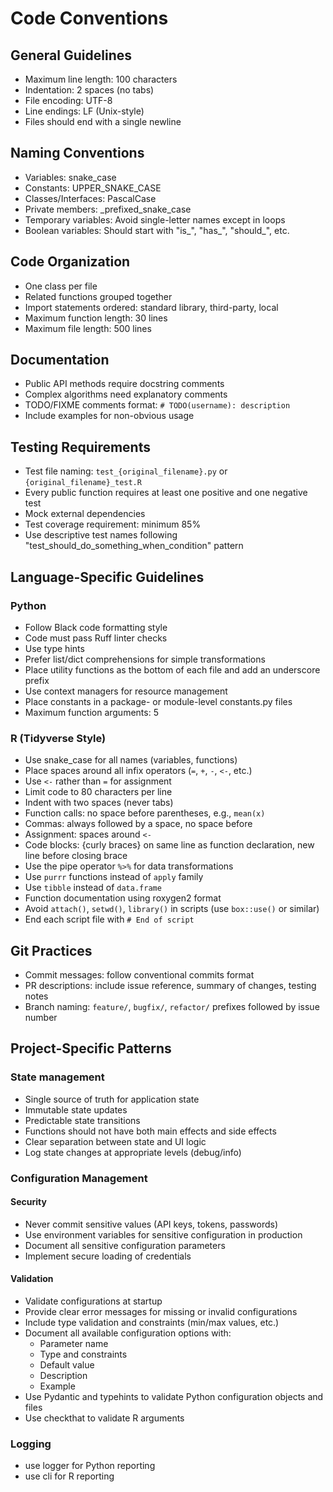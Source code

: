 # Code Conventions

## General Guidelines
- Maximum line length: 100 characters
- Indentation: 2 spaces (no tabs)
- File encoding: UTF-8
- Line endings: LF (Unix-style)
- Files should end with a single newline

## Naming Conventions
- Variables: snake_case
- Constants: UPPER_SNAKE_CASE
- Classes/Interfaces: PascalCase
- Private members: _prefixed_snake_case
- Temporary variables: Avoid single-letter names except in loops
- Boolean variables: Should start with "is_", "has_", "should_", etc.

## Code Organization
- One class per file
- Related functions grouped together
- Import statements ordered: standard library, third-party, local
- Maximum function length: 30 lines
- Maximum file length: 500 lines

## Documentation
- Public API methods require docstring comments
- Complex algorithms need explanatory comments
- TODO/FIXME comments format: `# TODO(username): description`
- Include examples for non-obvious usage

## Testing Requirements
- Test file naming: `test_{original_filename}.py` or `{original_filename}_test.R`
- Every public function requires at least one positive and one negative test
- Mock external dependencies
- Test coverage requirement: minimum 85%
- Use descriptive test names following "test_should_do_something_when_condition" pattern

## Language-Specific Guidelines

### Python
- Follow Black code formatting style
- Code must pass Ruff linter checks
- Use type hints
- Prefer list/dict comprehensions for simple transformations
- Place utility functions as the bottom of each file and add an underscore prefix
- Use context managers for resource management
- Place constants in a package- or module-level constants.py files
- Maximum function arguments: 5

### R (Tidyverse Style)
- Use snake_case for all names (variables, functions)
- Place spaces around all infix operators (`=`, `+`, `-`, `<-`, etc.)
- Use `<-` rather than `=` for assignment
- Limit code to 80 characters per line
- Indent with two spaces (never tabs)
- Function calls: no space before parentheses, e.g., `mean(x)`
- Commas: always followed by a space, no space before
- Assignment: spaces around `<-`
- Code blocks: {curly braces} on same line as function declaration, new line before closing brace
- Use the pipe operator `%>%` for data transformations
- Use `purrr` functions instead of `apply` family
- Use `tibble` instead of `data.frame`
- Function documentation using roxygen2 format
- Avoid `attach()`, `setwd()`, `library()` in scripts (use `box::use()` or similar)
- End each script file with `# End of script`

## Git Practices
- Commit messages: follow conventional commits format
- PR descriptions: include issue reference, summary of changes, testing notes
- Branch naming: `feature/`, `bugfix/`, `refactor/` prefixes followed by issue number

## Project-Specific Patterns

### State management

- Single source of truth for application state
- Immutable state updates
- Predictable state transitions
- Functions should not have both main effects and side effects
- Clear separation between state and UI logic
- Log state changes at appropriate levels (debug/info)

###  Configuration Management

#### Security
- Never commit sensitive values (API keys, tokens, passwords)
- Use environment variables for sensitive configuration in production
- Document all sensitive configuration parameters
- Implement secure loading of credentials

#### Validation
- Validate configurations at startup
- Provide clear error messages for missing or invalid configurations
- Include type validation and constraints (min/max values, etc.)
- Document all available configuration options with:
  - Parameter name
  - Type and constraints
  - Default value
  - Description
  - Example
- Use Pydantic and typehints to validate Python configuration objects and files
- Use checkthat to validate R arguments

### Logging
- use logger for Python reporting
- use cli for R reporting
